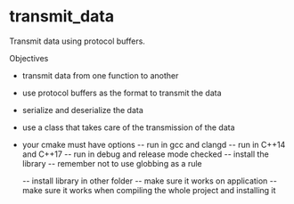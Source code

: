 # transmit_data

Transmit data using protocol buffers.

Objectives

- transmit data from one function to another
- use protocol buffers as the format to transmit the data
- serialize and deserialize the data
- use a class that takes care of the transmission of the data
- your cmake must have options
  -- run in gcc and clangd
  -- run in C++14 and C++17
  -- run in debug and release mode checked
  -- install the library
  -- remember not to use globbing as a rule

  -- install library in other folder
  -- make sure it works on application
  -- make sure it works when compiling the whole project and installing it
